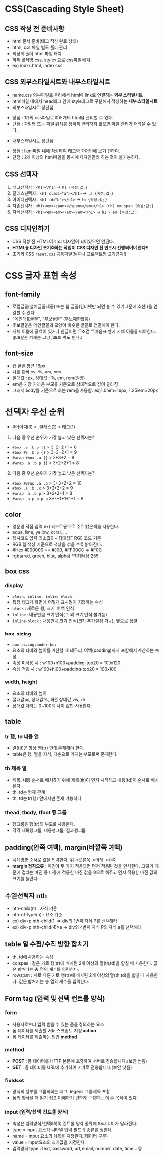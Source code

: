 # CSS(Cascading Style Sheet)
## CSS 작성 전 준비사항
* html 문서 준비(태그 작성 완료 상태)
* html, css 파일 별도 폴더 관리
* 최상위 폴더 html 파일 배치
* 하위 폴더명 css, styles 으로 css파일 배치
* ex) index.html, index.css
## CSS 외부스타일시트와 내부스타일시트
* name.css 외부파일로 분리해서 html에 link로 연결하는 **외부 스타일시트**
* html파일 내에서 head태그 안에 style태그로 구분해서 작성하는 **내부 스타일시트**
* 외부스타일시트 장단점:
- 장점 : 1개의 css파일로 여러개의 html을 관리할 수 있다.
- 단점 : 파일명 또는 파일 위치를 정확히 관리하지 않으면 파일 관리가 어려울 수 있다.
* 내부스타일시트 장단점:
- 장점 : html파일 내에 작성하여 태그와 한꺼번에 보기 편하다.
- 단점 : 2개 이상의 html파일을 동시에 디자인관리 하는 것이 불가능하다.
## CSS 선택자
1. 태그선택자 : `<h1></h1>` -> `h1 {속성:값;}`
2. 클래스선택자 : `<h1 class="a"></h1>` -> `.a {속성:값;}`
3. 아이디선택자 : `<h1 id="b"></h1>` -> `#b {속성:값;}`
4. 자손선택자 : `<h1><em><span></span></em></h1>` -> `h1 em span {속성:값;}`
5. 자식선택자 : `<h1><em><em></em></em></h1>` -> `h1 > em {속성:값;}`
## CSS 디자인하기
* CSS 작성 전 HTML이 미리 디자인이 되어있으면 안된다.
* **HTML을 디자인 초기화하는 작업이 CSS 디자인 전 반드시 선행되어야 한다!!**
* 초기화 CSS `reset.css` 공통파일(날짜나 프로젝트명 표기금지!)
# CSS 글자 표현 속성
## font-family
* 로컬글꼴(설치글꼴제공) 또는 웹 글꼴(인터넷만 되면 볼 수 있기때문에 추천!)을 연결할 수 있다.
* "메인대표글꼴", "후보글꼴" (후보제한없음)
* 후보글꼴은 메인글꼴과 모양이 비슷한 글꼴로 연결해야 한다.
* 서체 이름에 공백이 있거나 한글이면 무조건 “”따옴표 안에 서체 이름을 써야한다. (jua같은 서체는 그냥 jua로 써도 된다.)
## font-size
* 웹 글꼴 평균 16px
* 사용 단위 px, %, em, rem
* 절대값 : px, 상대값 : %, em, rem(권장)
* em은 가장 가까운 부모를 기준으로 상대적으로 값이 달라짐
* 그래서 body를 기준으로 하는 rem을 사용함. ex)1.0rem=16px, 1.25rem=20px
# 선택자 우선 순위
* #아이디(3) > .클래스(2) > 태그(1)
1. 다음 중 우선 순위가 가장 높고 낮은 선택자는?
* `#box .a .b p {}` > 3+2+2+1 = 8
* `#box #a .b p {}` > 3+3+2+1 = 9
* `#wrap #box .a {}` > 3+3+2 = 8
* `#wrap .a .b p {}` > 3+2+2+1 = 8
2. 다음 중 우선 순위가 가장 높고 낮은 선택자는?
* `#box #wrap .a .b` > 3+3+2+2 = 10
* `#box .a .b .c` > 3+2+2+2 = 9
* `#wrap .a .b p` > 3+2+2+1 = 8
* `#wrap .a p p p p` 3+2+1+1+1+1 = 9
## color
* 영문명 직접 입력 ex) 테스트용으로 주로 밝은색을 사용한다.
* aqua, lime, yellow, coral, ...
* 헥사코드 입력 최소값0 ~ 최대값F RGB 코드 기준
* RGB 웹 색상 기준으로 색상을 섞을 수록 밝아진다.
* #Hex #000000 == #000, #FF00CC => #F0C
* rgba(red, green, blue, alpha) *최대색상 255
## box css
### display
* `block, inline, inline-block`
* 특정 태그가 화면에 어떻게 표시될지 지정하는 속성
* `block` : 새로운 행, 크기, 여백 인식
* `inline` : 내용만큼 크기 인식(그 외 크기 인식 불가능)
* `inline-block` : 내용만큼 크기 인식(크기 추가설정 가능), 옆으로 정렬
### box-sizing
* `box-sizing:boder-box`
* 요소의 너비와 높이를 계산할 때 테두리, 여백(padding)까지 포함해서 계산하는 속성
* 속성 미적용 시 : w100+h100+padding-top20 = 100x120
* 속성 적용 시 : w100+h100+padding-top20 = 100x100
### width, height
* 요소의 너비와 높이
* 절대값px, 상대값%, 화면 상대값 vw, vh
* 상대값 처리는 0~100% 사이 값만 사용한다.
## table
### tr 행, td 내용 열
* 열(td)은 항상 행(tr) 안에 존재해야 한다.
* table은 행, 열을 자식, 자손으로 가지는 부모로써 존재한다.
### th 제목 열
* 제목, 내용 순서로 배치하기 위해 제목(th)이 먼저 시작하고 내용(td)이 순서로 배치된다.
* th, td는 형제 관계
* th, td는 tr(행) 안에서만 존재 가능하다.
### thead, tbody, tfoot 행 그룹
* 행그룹은 행(tr)의 부모로 사용한다.
* 각각 제목행그룹, 내용행그룹, 결과행그룹
## padding(안쪽 여백), margin(바깥쪽 여백)
* 시계방향 순서로 값을 입력한다. 위->오른쪽->아래->왼쪽
* **margin 겹침오류** : 마진이 두 가지 적용되면 먼저 적용된 것을 인식한다. 그렇기 때문에 겹치는 마진 중 나중에 적용한 마진 값을 0으로 해주고 먼저 적용한 마진 값의 크기를 늘린다.
## 수열선택자 nth
* nth-child(n) : 자식 기준
* nth-of-type(n) : 요소 기준
* ex) div>p:nth-child(1) ⇒ div의 1번째 자식 P를 선택해라
* ex) div>p:nth-child(4)>a ⇒ div의 4번째 자식 P의 자식 a를 선택해라
## table 열 수평/수직 방향 합치기
* th, td에 사용하는 속성
* colspan : 같은 가로 행(tr)에 배치된 2개 이상의 열(th,td)을 합칠 때 사용한다. 값은 합쳐지는 총 열의 개수를 입력한다.
* rowspan  : 서로 다른 가로 행(tr)에 배치된 2개 이상의 열(th,td)을 합칠 때 사용한다. 값은 합쳐지는 총 열의 개수를 입력한다.
## Form tag (입력 및 선택 컨트롤 양식)
### form
* 사용자로부터 입력 받을 수 있는 폼을 정의하는 요소
* 폼 데이터를 제출할 서버 스크립트 지정 **action**
* 폼 데이터를 제출하는 방법 **method**
### method
* **POST** : 폼 데이터를 HTTP 본문에 포함하여 서버로 전송합니다.(보안 높음)
* **GET** : 폼 데이터를 URL에 추가하여 서버로 전송합니다.(보안 낮음)
### fieldset
* 양식의 일부를 그룹화하는 태그. legend 그룹제목 포함
* 폼의 양식을 더 읽기 쉽고 이해하기 편하게 구성하는 데 주 목적이 있다.
### input (입력/선택 컨트롤 양식)
* 속성은 입력양식/선택&목록 컨트롤 양식 종류에 따라 의미가 달라진다.
* type = input 요소가 나타낼 입력 필드의 종류를 정한다.
* name = input 요소의 이름을 지정한다.(데이터 구분)
* value = input요소의 초기값을 지정한다.
* 입력양식 type : text, password, url, email, number, date, time... 등